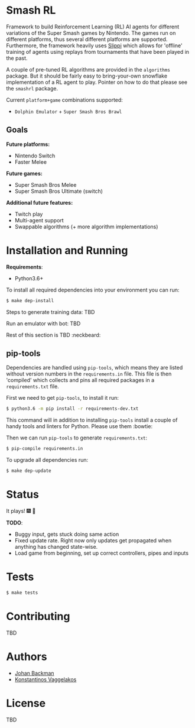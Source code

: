 # Smash RL
Framework to build Reinforcement Learning (RL) AI agents for different
variations of the Super Smash games by Nintendo. The games run on different
platforms, thus several different platforms are supported. Furthermore, the
framework heavily uses [Slippi](https://github.com/project-slippi) which allows
for 'offline' training of agents using replays from tournaments that have been
played in the past.

A couple of pre-tuned RL algorithms are provided in the `algorithms` package.
But it should be fairly easy to bring-your-own snowflake implementation of a RL
agent to play. Pointer on how to do that please see the `smashrl` package.

Current `platform+game` combinations supported:
* `Dolphin Emulator` + `Super Smash Bros Brawl`

## Goals

**Future platforms:**
* Nintendo Switch
* Faster Melee

**Future games:**
* Super Smash Bros Melee
* Super Smash Bros Ultimate (switch)

**Additional future features:**
* Twitch play
* Multi-agent support
* Swappable algorithms (+ more algorithm implementations)

# Installation and Running

**Requirements**:
* Python3.6+

To install all required dependencies into your environment you can run:
```bash
$ make dep-install
```

Steps to generate training data:
TBD

Run an emulator with bot:
TBD

Rest of this section is TBD :neckbeard:

## pip-tools
Dependencies are handled using `pip-tools`, which means they are listed without
version numbers in the `requirements.in` file. This file is then 'compiled' which
collects and pins all required packages in a `requirements.txt` file.

First we need to get `pip-tools`, to install it run:
```bash
$ python3.6 -m pip install -r requirements-dev.txt
```
This command will in addition to installing `pip-tools` install a couple of
handy tools and linters for Python. Please use them :bowtie:

Then we can run `pip-tools` to generate `requirements.txt`:
```bash
$ pip-compile requirements.in
```

To upgrade all dependencies run:
```bash
$ make dep-update
```

# Status
It plays! :fireworks: :beer:

**TODO**:

* Buggy input, gets stuck doing same action
* Fixed update rate. Right now only updates get propagated when anything has
  changed state-wise.
* Load game from beginning, set up correct controllers, pipes and inputs

# Tests
```bash
$ make tests
```

# Contributing
TBD

# Authors
* [Johan Backman](https://github.com/barreyo)
* [Konstantinos Vaggelakos](https://github.com/kvaggelakos)

# License
TBD
